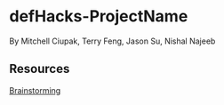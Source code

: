 # defHacks-ProjectName
By Mitchell Ciupak, Terry Feng, Jason Su, Nishal Najeeb

## Resources
[Brainstorming](https://docs.google.com/document/d/1McyiA7V1hJDm05mfCcLR2imxf6tBSZuqwVMVEN9aF_I/edit?usp=sharing)

